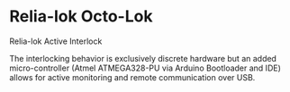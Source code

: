 # Relia-lok Octo-Lok
Relia-lok Active Interlock

The interlocking behavior is exclusively discrete hardware but an added micro-controller (Atmel ATMEGA328-PU via Arduino Bootloader and IDE) allows for active monitoring and remote communication over USB. 
